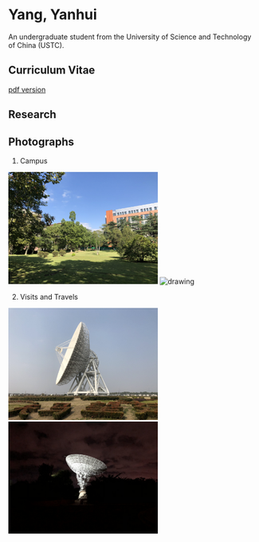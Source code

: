 # Yang, Yanhui

An undergraduate student from the University of Science and Technology of China (USTC).

## Curriculum Vitae

[pdf version](/Curriculum_Vitae.pdf)

## Research

## Photographs

1. Campus

<img src="photographs/Campus/34BF86D0-1E14-4460-9379-978E71F302F6.JPG" alt="drawing" width="300"/> <img src="photos/34BF86D0-1E14-4460-9379-978E71F302F6.png" alt="drawing" width="300"/>

2. Visits and Travels

<img src="photographs/Travels/IMG_5574.JPG" alt="drawing" width="300"/> <img src="photographs/Travels/IMG_3872.JPG" alt="drawing" width="300"/>



